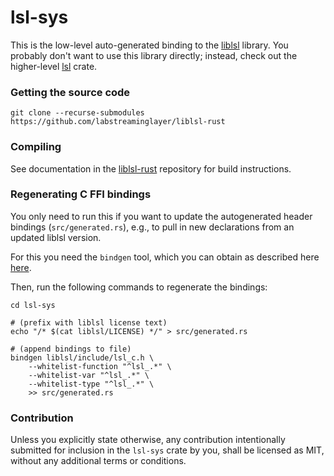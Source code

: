 # lsl-sys

This is the low-level auto-generated binding to the [liblsl] library.
You probably don't want to use this library directly; instead, check out the higher-level [lsl] crate.

### Getting the source code

```
git clone --recurse-submodules https://github.com/labstreaminglayer/liblsl-rust
``` 

### Compiling

See documentation in the [liblsl-rust](https://github.com/labstreaminglayer/liblsl-rust) repository for 
build instructions. 

### Regenerating C FFI bindings

You only need to run this if you want to update the autogenerated header bindings
(`src/generated.rs`), e.g., to pull in new declarations from an updated liblsl version.

For this you need the `bindgen` tool, which you can obtain as described here
[here](https://rust-lang.github.io/rust-bindgen/command-line-usage.html).

Then, run the following commands to regenerate the bindings:
```
cd lsl-sys

# (prefix with liblsl license text)
echo "/* $(cat liblsl/LICENSE) */" > src/generated.rs

# (append bindings to file)
bindgen liblsl/include/lsl_c.h \
    --whitelist-function "^lsl_.*" \
    --whitelist-var "^lsl_.*" \
    --whitelist-type "^lsl_.*" \
    >> src/generated.rs

```

[liblsl]: https://github.com/sccn/liblsl
[lsl]: https://crates.io/crates/lsl


### Contribution

Unless you explicitly state otherwise, any contribution intentionally submitted for inclusion 
in the `lsl-sys` crate by you, shall be licensed as MIT, without any additional terms or conditions.
